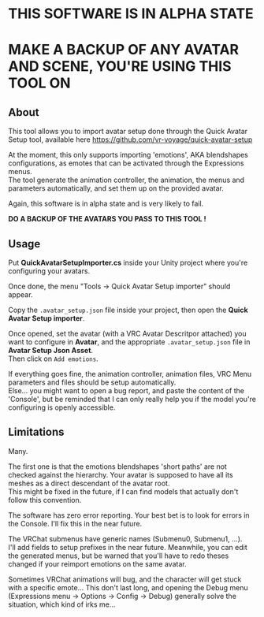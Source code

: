 # THIS SOFTWARE IS IN ALPHA STATE

# MAKE A BACKUP OF ANY AVATAR AND SCENE, YOU'RE USING THIS TOOL ON


About
--------

This tool allows you to import avatar setup done through the Quick Avatar Setup tool,
available here https://github.com/vr-voyage/quick-avatar-setup

At the moment, this only supports importing 'emotions', AKA blendshapes configurations,
as emotes that can be activated through the Expressions menus.  
The tool generate the animation controller, the animation, the menus and parameters
automatically, and set them up on the provided avatar.

Again, this software is in alpha state and is very likely to fail. 

**DO A BACKUP OF THE AVATARS YOU PASS TO THIS TOOL !**

Usage
--------

Put **QuickAvatarSetupImporter.cs** inside your Unity project where you're
configuring your avatars.  

Once done, the menu "Tools -> Quick Avatar Setup importer" should appear.

Copy the `.avatar_setup.json`  file inside your project, then open
the **Quick Avatar Setup importer**.

Once opened, set the avatar (with a VRC Avatar Descritpor attached) you
want to configure in **Avatar**, and the appropriate `.avatar_setup.json`
file in **Avatar Setup Json Asset**.  
Then click on `Add emotions`.

If everything goes fine, the animation controller, animation files, VRC Menu
parameters and files should be setup automatically.  
Else... you might want to open a bug report, and paste the content of the
'Console', but be reminded that I can only really help you if the model you're
configuring is openly accessible.

Limitations
---------------

Many.

The first one is that the emotions blendshapes 'short paths' are not
checked against the hierarchy. Your avatar is supposed to have all its meshes
as a direct descendant of the avatar root.  
This might be fixed in the future, if I can find models that actually don't follow
this convention.

The software has zero error reporting. Your best bet is to look for errors in the
Console. I'll fix this in the near future.

The VRChat submenus have generic names (Submenu0, Submenu1, ...).  
I'll add fields to setup prefixes in the near future. Meanwhile, you can edit the
generated menus, but be warned that you'll have to redo theses changed if
your reimport emotions on the same avatar.

Sometimes VRChat animations will bug, and the character will get stuck
with a specific emote... This don't last long, and opening the Debug menu
(Expressions menu -> Options -> Config -> Debug) generally solve the
situation, which kind of irks me...
